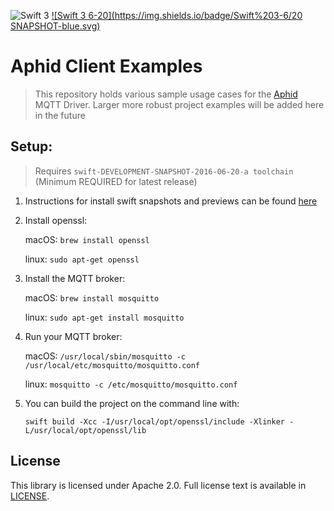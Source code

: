 ![Swift 3](https://img.shields.io/badge/Swift-3.0-orange.svg?style=flat)
[![Swift 3 6-20](https://img.shields.io/badge/Swift%203-6/20 SNAPSHOT-blue.svg)](https://swift.org/download/#snapshots)

# Aphid Client Examples

> This repository holds various sample usage cases for the [Aphid](https://github.com/IBM-Swift/Aphid/) MQTT Driver. Larger more robust project examples will be added here in the future

## Setup:

> Requires `swift-DEVELOPMENT-SNAPSHOT-2016-06-20-a toolchain` (Minimum REQUIRED for latest release)

1. Instructions for install swift snapshots and previews can be found [here](https://swift.org/download/)

2. Install openssl:

    macOS: `brew install openssl`

    linux: `sudo apt-get openssl`

3. Install the MQTT broker:

    macOS: `brew install mosquitto`

    linux: `sudo apt-get install mosquitto`

4. Run your MQTT broker:

    macOS: `/usr/local/sbin/mosquitto -c /usr/local/etc/mosquitto/mosquitto.conf`

    linux: `mosquitto -c /etc/mosquitto/mosquitto.conf`

5. You can build the project on the command line with:

    `swift build -Xcc -I/usr/local/opt/openssl/include -Xlinker -L/usr/local/opt/openssl/lib`


## License

This library is licensed under Apache 2.0. Full license text is available in [LICENSE](LICENSE).
